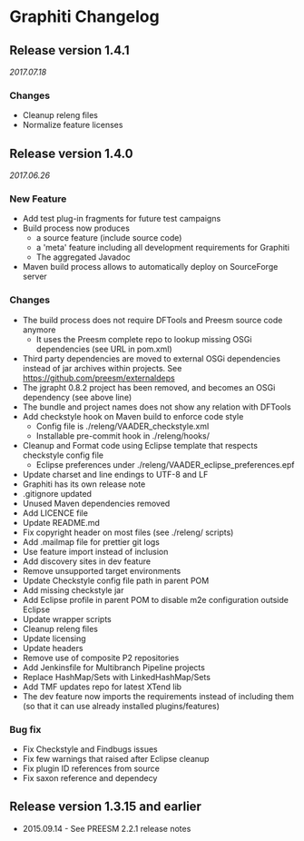 Graphiti Changelog
==================

## Release version 1.4.1
*2017.07.18*

### Changes
* Cleanup releng files
* Normalize feature licenses

## Release version 1.4.0
*2017.06.26*

### New Feature
* Add test plug-in fragments for future test campaigns
* Build process now produces
  * a source feature (include source code)
  * a 'meta' feature including all development requirements for Graphiti
  * The aggregated Javadoc
* Maven build process allows to automatically deploy on SourceForge server

### Changes
* The build process does not require DFTools and Preesm source code anymore
  * It uses the Preesm complete repo to lookup missing OSGi dependencies (see URL in pom.xml)
* Third party dependencies are moved to external OSGi dependencies instead of jar archives within projects. See https://github.com/preesm/externaldeps
* The jgrapht 0.8.2 project has been removed, and becomes an OSGi dependency (see above line)
* The bundle and project names does not show any relation with DFTools
* Add checkstyle hook on Maven build to enforce code style
  * Config file is ./releng/VAADER_checkstyle.xml
  * Installable pre-commit hook in ./releng/hooks/
* Cleanup and Format code using Eclipse template that respects checkstyle config file
  * Eclipse preferences under ./releng/VAADER_eclipse_preferences.epf
* Update charset and line endings to UTF-8 and LF
* Graphiti has its own release note
* .gitignore updated
* Unused Maven dependencies removed
* Add LICENCE file
* Update README.md
* Fix copyright header on most files (see ./releng/ scripts)
* Add .mailmap file for prettier git logs
* Use feature import instead of inclusion
* Add discovery sites in dev feature
* Remove unsupported target environments
* Update Checkstyle config file path in parent POM
* Add missing checkstyle jar
* Add Eclipse profile in parent POM to disable m2e configuration outside Eclipse
* Update wrapper scripts
* Cleanup releng files
* Update licensing
* Update headers
* Remove use of composite P2 repositories
* Add Jenkinsfile for Multibranch Pipeline projects
* Replace HashMap/Sets with LinkedHashMap/Sets
* Add TMF updates repo for latest XTend lib
* The dev feature now imports the requirements instead of including them (so that it can use already installed plugins/features)

### Bug fix
* Fix Checkstyle and Findbugs issues
* Fix few warnings that raised after Eclipse cleanup
* Fix plugin ID references from source
* Fix saxon reference and dependecy

## Release version 1.3.15 and earlier
* 2015.09.14 - See PREESM 2.2.1 release notes
